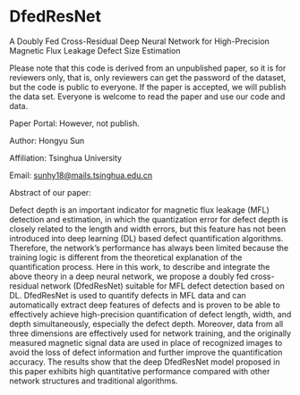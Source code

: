 # DfedResNet
A Doubly Fed Cross-Residual Deep Neural Network for High-Precision Magnetic Flux Leakage Defect Size Estimation

Please note that this code is derived from an unpublished paper, so it is for reviewers only, that is, only reviewers can get the password of the dataset, but the code is public to everyone.
If the paper is accepted, we will publish the data set. Everyone is welcome to read the paper and use our code and data.

Paper Portal: However, not publish.

Author:      Hongyu Sun

Affiliation: Tsinghua University

Email:     sunhy18@mails.tsinghua.edu.cn

Abstract of our paper:

Defect depth is an important indicator for magnetic flux leakage (MFL) detection and estimation, in which the quantization error for defect depth is closely related to the length and width errors, but this feature has not been introduced into deep learning (DL) based defect quantification algorithms. Therefore, the network’s performance has always been limited because the training logic is different from the theoretical explanation of the quantification process. Here in this work, to describe and integrate the above theory in a deep neural network, we propose a doubly fed cross-residual network (DfedResNet) suitable for MFL defect detection based on DL. DfedResNet is used to quantify defects in MFL data and can automatically extract deep features of defects and is proven to be able to effectively achieve high-precision quantification of defect length, width, and depth simultaneously, especially the defect depth. Moreover, data from all three dimensions are effectively used for network training, and the originally measured magnetic signal data are used in place of recognized images to avoid the loss of defect information and further improve the quantification accuracy. The results show that the deep DfedResNet model proposed in this paper exhibits high quantitative performance compared with other network structures and traditional algorithms.
